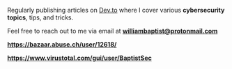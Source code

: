 Regularly publishing articles on [Dev.to](https://dev.to/baptistsec) where I cover various **cybersecurity topics**, tips, and tricks.

Feel free to reach out to me via email at **williambaptist@protonmail.com**

**https://bazaar.abuse.ch/user/12618/**

**https://www.virustotal.com/gui/user/BaptistSec**
